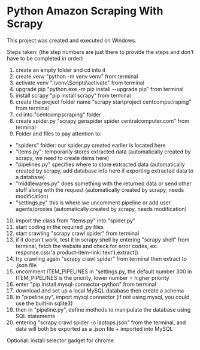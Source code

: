 # Python Amazon Scraping With Scrapy

This project was created and executed on Windows.

Steps taken: (the step numbers are just there to provide the steps and don't have to be completed in order)

1) create an empty folder and cd into it 
2) create venv "python -m venv venv" from terminal
3) activate venv ".\venv\Scripts\activate" from terminal
4) upgrade pip "python.exe -m pip install --upgrade pip" from terminal
5) install scrapy "pip install scrapy" from terminal
6) create the project folder name "scrapy startproject centcompscraping" from terminal
7) cd into "centcompscraping" folder
8) create spider.py "scrapy genspider spider centralcomputer.com" from terminal
9) Folder and files to pay attention to:
- "spiders" folder: our spider.py created earlier is located here
- "items.py": temporarily stores extracted data (automatically created by scrapy, we need to create items here)
- "pipelines.py" specifies where to store extracted data (automatically created by scrapy, add database info here if exporting extracted data to a database)
- "middlewares.py" does something with the returned data or send other stuff along with the request (automatically created by scrapy, needs modification)
- "settings.py" this is where we uncomment pipeline or add user agents/proxies (automatically created by scrapy, needs modification)
10) import the class from "items.py" into "spider.py"
11) start coding in the required .py files
12) start crawling "scrapy crawl spider" from terminal
13) if it doesn't work, test it in scrapy shell by entering "scrapy shell" from terminal, fetch the website and check for error codes, ex: response.css('a.product-item-link::text').extract()
14) try crawling again "scrapy crawl spider" from terminal then extract to .json file
15) uncomment ITEM_PIPELINES in "settings.py, the default number 300 in ITEM_PIPELINES is the priority, lower number = higher priority
16) enter "pip install mysql-connector-python" from terminal 
17) download and set up a local MySQL database then create a schema
18) in "pipeline.py", import mysql.connector (if not using mysql, you could use the built-in sqlite3)
19) then in "pipeline.py", define methods to manipulate the database using SQL statements
20) entering "scrapy crawl spider -o laptops.json" from the terminal, and data will both be exported as a .json file + imported into MySQL

Optional:
install selector gadget for chrome



